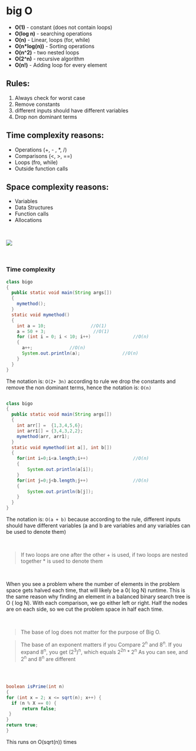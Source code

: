 # big O

 - **O(1)** - constant (does not contain loops)
 - **O(log n)** - searching operations
 - **O(n)** - Linear, loops (for, while)
 - **O(n*log(n))** - Sorting operations
 - **O(n^2)** - two nested loops
 - **O(2^n)** - recursive algorithm
 - **O(n!)** - Adding loop for every element

## Rules:

 1. Always check for worst case
 2. Remove constants
 3. different inputs should have different variables
 4. Drop non dominant terms

## Time complexity reasons:
- Operations (+, - , *, /)
- Comparisons (<, >, ==)
- Loops (fro, while)
-  Outside function calls 

## Space complexity reasons:
- Variables
-  Data Structures
-  Function calls
-  Allocations

<br>

[![](https://paper-attachments.dropbox.com/s_2D428973624E7FC84C7D69D11421DE762BEA6B6F3361231FCDCAE0425D14526F_1664885448372_Untitled.drawio+17.png)](http://https://www.google.com/url?sa=i&url=https%3A%2F%2Fwww.freecodecamp.org%2Fnews%2Fbig-o-cheat-sheet-time-complexity-chart%2F&psig=AOvVaw3hvG4CXwZ7X0619C39dQQO&ust=1671272588429000&source=images&cd=vfe&ved=0CBAQjRxqFwoTCNjHkdn1_fsCFQAAAAAdAAAAABAN)

<br>

### Time complexity

```java
class bigo 
{
  public static void main(String args[]) 
  {
    mymethod();
  }
  static void mymethod() 
  {
    int a = 10; 				//O(1)
    a = 50 + 3; 				 //O(1)
    for (int i = 0; i < 10; i++)				//O(n)
    {
      a++;				//O(n)
      System.out.println(a);				//O(n)
    }
  }
}

```
The notation is: `O(2+ 3n)`
according to rule we drop the constants and remove the non dominant terms,
hence the notation is: `O(n)`
<br>


```java

class bigo 
{
  public static void main(String args[]) 
  {
    int arr[] =  {1,3,4,5,6};
    int arr1[] = {3,4,3,2,2};
    mymethod(arr, arr1);
  }
  static void mymethod(int a[], int b[]) 
  {
    for(int i=0;i<a.length;i++) 				//O(n)
    {
        System.out.println(a[i]);
    }
    for(int j=0;j<b.length;j++) 				//O(n)
    {
        System.out.println(b[j]);
    }
  }
}

```
The notation is: `O(a + b)` because according to the rule, different inputs should have different variables (a and b are variables and any variables can be used to denote them)

<br>

> If two loops are one after the other + is used, if two loops are nested together * is used to denote them

<br>

When you see a problem where the number of elements in the
problem space gets halved each time, that will likely be a 0( log N) runtime.
This is the same reason why finding an element in a balanced binary search tree is O ( log N). With each
comparison, we go either left or right. Half the nodes are on each side, so we cut the problem space in half
each time. 

<br>

> The base of log does not matter for the purpose of Big O.

> The base of an exponent matters if you Compare 2<sup>n</sup> and 8<sup>n</sup>. If you expand 8<sup>n</sup>, you get (2<sup>3</sup>)<sup>n</sup>, which equals 2<sup>2n</sup> * 2<sup>n</sup> 
 As you can see,  and 2<sup>n</sup> and 8<sup>n</sup> are different
 
 <br>

   ```java

boolean isPrime(int n) 
{ 
 for (int x = 2; x <= sqrt(n); x++) {
	 if (n % X == 0) { 
		 return false;
	} 
} 
 return true;
 }

```
This runs on O(sqrt(n)) times
